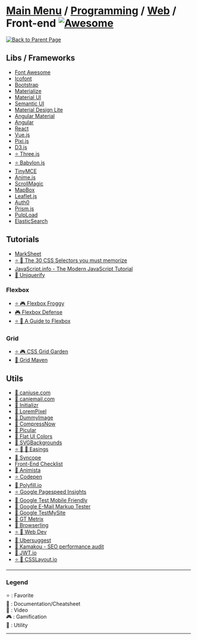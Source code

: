 # [Main Menu](../../README.md) / [Programming](../index.md) / [Web](index.md) / Front-end [![Awesome](https://awesome.re/badge-flat.svg)](https://awesome.re)

[![Back to Parent Page](https://img.shields.io/badge/-Back_to_Parent_Page-blue?style=for-the-badge)](index.md)

## Libs / Frameworks
- [Font Awesome](https://fontawesome.com/)
- [Icofont](https://icofont.com/)
- [Bootstrap](https://getbootstrap.com/)
- [Materialize](https://materializecss.com/)
- [Material UI](https://material-ui.com/)
- [Semantic UI](https://semantic-ui.com/)
- [Material Design Lite](https://getmdl.io/)
- [Angular Material](https://material.angular.io/)
- [Angular](https://angular.io/)
- [React](https://reactjs.org/)
- [Vue.js](https://vuejs.org/)
- [Pixi.js](https://www.pixijs.com/)
- [D3.js](https://d3js.org/)
- [:star: Three.js](https://threejs.org/)
- [:star: Babylon.js](https://www.babylonjs.com/)
- [TinyMCE](https://www.tiny.cloud/)
- [Anime.js](https://animejs.com/)
- [ScrollMagic](https://scrollmagic.io/)
- [MapBox](https://www.mapbox.com/)
- [Leaflet.js](https://leafletjs.com/)
- [Auth0](https://auth0.com/)
- [Prism.js](https://prismjs.com/)
- [PulpLoad](https://www.plupload.com/)
- [ElasticSearch](https://www.elastic.co/fr/)

## Tutorials
- [MarkSheet](https://marksheet.io/)
- [:star: :book: The 30 CSS Selectors you must memorize](https://code.tutsplus.com/fr/tutorials/the-30-css-selectors-you-must-memorize--net-16048)
- [JavaScript.info - The Modern JavaScript Tutorial](https://javascript.info/)
- [:wrench: Unjquerify](https://www.unjquerify.com/)

### Flexbox
- [:star: :video_game: Flexbox Froggy](https://flexboxfroggy.com/)
- [:video_game: Flexbox Defense](http://www.flexboxdefense.com/)
- [:star: :book: A Guide to Flexbox](https://css-tricks.com/snippets/css/a-guide-to-flexbox/)

### Grid
- [:star: :video_game: CSS Grid Garden](https://cssgridgarden.com/)
- [:book: Grid Maven](http://grid.malven.co/)

## Utils
- [:wrench: caniuse.com](https://caniuse.com/)
- [:wrench: caniemail.com](https://www.caniemail.com/)
- [:wrench: Initializr](http://www.initializr.com/)
- [:wrench: LoremPixel](http://lorempixel.com/)
- [:wrench: DummyImage](https://dummyimage.com/)
- [:wrench: CompressNow](https://compressnow.com/)
- [:wrench: Picular](https://picular.co/)
- [:wrench: Flat UI Colors](https://flatuicolors.com/)
- [:wrench: SVGBackgrounds](https://www.svgbackgrounds.com/)
- [:star: :book: :wrench: Easings](https://easings.net/)
- [:wrench: Syncope](https://nowodzinski.pl/syncope/)
- [Front-End Checklist](https://frontendchecklist.io/)
- [:wrench: Animista](http://animista.net/)
- [:star: Codepen](https://codepen.io/)
- [:wrench: Polyfill.io](https://polyfill.io/)
- [:star: Google Pagespeed Insights](http://developers.google.com/speed/pagespeed/insights/)
- [:wrench: Google Test Mobile Friendly](https://search.google.com/test/mobile-friendly)
- [:wrench: Google E-Mail Markup Tester](https://www.google.com/webmasters/markup-tester/)
- [:wrench: Google TestMySite](https://www.thinkwithgoogle.com/intl/en-gb/feature/testmysite)
- [:wrench: GT Metrix](https://gtmetrix.com/)
- [:wrench: Browserling](https://www.browserling.com/)
- [:star: :wrench: Web Dev](https://web.dev/)
- [:wrench: Ubersuggest](https://neilpatel.com/fr/ubersuggest/)
- [:wrench: Kamakou - SEO performance audit](http://molokai.be/kamakou)
- [:wrench: JWT.io](https://jwt.io/)
- [:star: :wrench: CSSLayout.io](https://csslayout.io/)

---

### Legend
:star: : Favorite\
:book: : Documentation/Cheatsheet\
:movie_camera: : Video\
:video_game: : Gamification\
:wrench: : Utility

---
